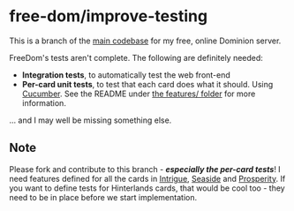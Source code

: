 free-dom/improve-testing
=======

This is a branch of the [main codebase](https://github.com/asilano/free-dom) for my free, online Dominion server.

FreeDom's tests aren't complete. The following are definitely needed:

* **Integration tests**, to automatically test the web front-end
* **Per-card unit tests**, to test that each card does what it should. Using [Cucumber](http://cukes.info). See the README under [the features/ folder][feat-code] for more information.

... and I may well be missing something else.

Note
----
Please fork and contribute to this branch - _**especially the per-card tests**_! I need features defined for all the cards in [Intrigue][int-code], [Seaside][sea-code] and [Prosperity][pros-code]. If you want to define tests for Hinterlands cards, that would be cool too - they need to be in place before we start implementation.

[feat-code]: https://github.com/asilano/free-dom/tree/improve-testing/features
[int-code]: https://github.com/asilano/free-dom/tree/improve-testing/app/models/intrigue
[sea-code]: https://github.com/asilano/free-dom/tree/improve-testing/app/models/seaside
[pros-code]: https://github.com/asilano/free-dom/tree/improve-testing/app/models/prosperity
